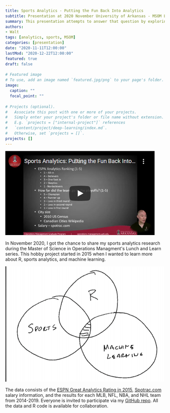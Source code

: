 ```yaml
---
title: Sports Analytics - Putting the Fun Back Into Analytics
subtitle: Presentation at 2020 November University of Arkansas - MSOM Lunch and Learn 
summary: This presentation attempts to answer that question by exploring all the areas of the application of analytics in sports. The final point the brief makes is that by using sports data to teach k-means clustering, students are more interested in learning advanced analytical concepts.
authors:
- Walt
tags: [analytics, sports, MSOM]
categories: [presentation]
date: "2020-11-11T12:00:00"
lastMod: "2020-12-22T12:00:00"
featured: true
draft: false

# Featured image
# To use, add an image named `featured.jpg/png` to your page's folder. 
image:
  caption: ""
  focal_point: ""

# Projects (optional).
#   Associate this post with one or more of your projects.
#   Simply enter your project's folder or file name without extension.
#   E.g. `projects = ["internal-project"]` references 
#   `content/project/deep-learning/index.md`.
#   Otherwise, set `projects = []`.
projects: []
---
```


[<img src="2020-12-23_23-23-02.jpg">](https://scholarworks.uark.edu/opmapub/9/)

In November 2020, I got the chance to share my sports analytics research during the Master of Science in Operations Managment's Lunch and Learn series. This hobby project started in 2015 when I wanted to learn more about R, sports analytics, and machine learning. 

<img src="2020-12-23_23-34-54.jpg">

The data consists of the [ESPN Great Analytics Rating in 2015](http://www.espn.com/espn/feature/story/_/id/12331388/the-great-analytics-rankings), [Spotrac.com](Spotrac.com) salary information, and the results for each MLB, NFL, NBA, and NHL team from 2014-2019. Everyone is invited to participate via my [GitHub repo](https://github.com/ltwalt/espnsports). All the data and R code is available for collaboration.